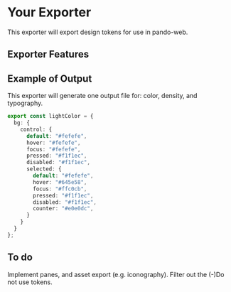 # Your Exporter

This exporter will export design tokens for use in pando-web.

## Exporter Features

## Example of Output

This exporter will generate one output file for: color, density, and typography. 

```ts
export const lightColor = {
  bg: {
    control: {
      default: "#fefefe",
      hover: "#fefefe",
      focus: "#fefefe",
      pressed: "#f1f1ec",
      disabled: "#f1f1ec",
      selected: {
        default: "#fefefe",
        hover: "#645e58",
        focus: "#ffc0cb",
        pressed: "#f1f1ec",
        disabled: "#f1f1ec",
        counter: "#e0e0dc",
      }
    }
  }
};
```

## To do
Implement panes, and asset export (e.g. iconography). Filter out the (-)Do not use tokens. 